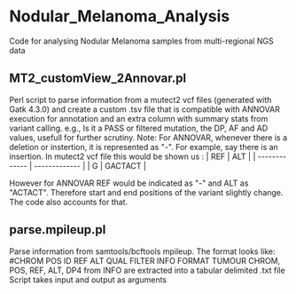 # Nodular_Melanoma_Analysis
Code for analysing Nodular Melanoma samples from multi-regional NGS data
## MT2_customView_2Annovar.pl
Perl script to parse information from a mutect2 vcf files (generated with Gatk 4.3.0) and create a custom .tsv file that is compatible with ANNOVAR execution for annotation and an extra column with summary stats from variant calling. e.g., Is it a PASS or filtered mutation, the DP, AF and AD values, usefull for further scrutiny.
Note: For ANNOVAR, whenever there is a deletion or instertion, it is represented as "-". For example, say there is an insertion. In mutect2 vcf file this would be shown us : 
| REF | ALT |
| ------------- | ------------- |
| G | GACTACT |

However for ANNOVAR REF would be indicated as "-" and ALT as "ACTACT". Therefore start and end positions of the variant slightly change. The code also accounts for that.
## parse.mpileup.pl
Parse information from samtools/bcftools mpileup. The format looks like:
 #CHROM  POS     ID      REF     ALT     QUAL    FILTER  INFO    FORMAT  TUMOUR
CHROM, POS, REF, ALT, DP4 from INFO are extracted into a tabular delimited .txt file
Script takes input and output as arguments
